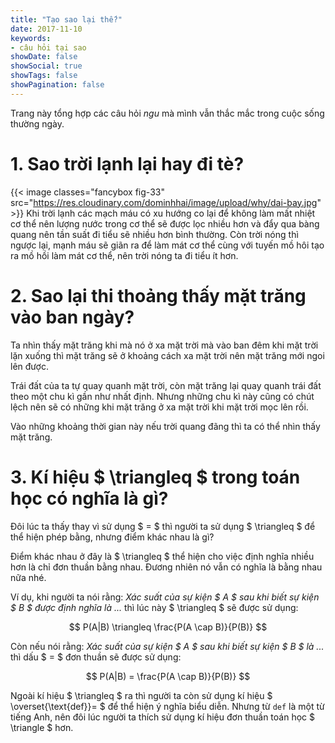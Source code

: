 ```yaml
---
title: "Tạo sao lại thế?"
date: 2017-11-10
keywords:
- câu hỏi tại sao
showDate: false
showSocial: true
showTags: false
showPagination: false
---
```

Trang này tổng hợp các câu hỏi *ngu* mà mình vẫn thắc mắc trong cuộc sống thường ngày.

<!--toc-->

# 1. Sao trời lạnh lại hay đi tè?
{{< image classes="fancybox fig-33" src="https://res.cloudinary.com/dominhhai/image/upload/why/dai-bay.jpg" >}}
Khi trời lạnh các mạch máu có xu hướng co lại để không làm mất nhiệt cơ thể nên lượng nước trong cơ thể sẽ được lọc nhiều hơn và đẩy qua bàng quang nên tần suất đi tiểu sẽ nhiều hơn bình thường. Còn trời nóng thì ngược lại, mạnh máu sẽ giãn ra để làm mát cơ thể cùng với tuyến mồ hôi tạo ra mồ hồi làm mát cơ thể, nên trời nóng ta đi tiểu ít hơn.

# 2. Sao lại thi thoảng thấy mặt trăng vào ban ngày?
Ta nhìn thấy mặt trăng khi mà nó ở xa mặt trời mà vào ban đêm khi mặt trời lặn xuống thì mặt trăng sẽ ở khoảng cách xa mặt trời nên mặt trăng mới ngoi lên được.

Trái đất của ta tự quay quanh mặt trời, còn mặt trăng lại quay quanh trái đất theo một chu kì gần như nhất định. Nhưng những chu kì này cũng có chút lệch nên sẽ có những khi mặt trăng ở xa mặt trời khi mặt trời mọc lên rồi.

Vào những khoảng thời gian này nếu trời quang đãng thì ta có thể nhìn thấy mặt trăng.

# 3. Kí hiệu $ \triangleq $ trong toán học có nghĩa là gì?
Đôi lúc ta thấy thay vì sử dụng $ = $ thì người ta sử dụng $ \triangleq $ để thể hiện phép bằng, nhưng điểm khác nhau là gì?

Điểm khác nhau ở đây là $ \triangleq $ thể hiện cho việc định nghĩa nhiều hơn là chỉ đơn thuần bằng nhau. Đương nhiên nó vẫn có nghĩa là bằng nhau nữa nhé.

Ví dụ, khi người ta nói rằng: *Xác suất của sự kiện $ A $ sau khi biết sự kiện $ B $ được định nghĩa là ...* thì lúc này $ \triangleq $ sẽ được sử dụng:

$$ P(A|B) \triangleq \frac{P(A \cap B)}{P(B)} $$

Còn nếu nói rằng: *Xác suất của sự kiện $ A $ sau khi biết sự kiện $ B $ là ...* thì dấu $ = $ đơn thuần sẽ được sử dụng:

$$ P(A|B) = \frac{P(A \cap B)}{P(B)} $$

Ngoài kí hiệu $ \triangleq $ ra thì người ta còn sử dụng kí hiệu $ \overset{\text{def}}= $ để thể hiện ý nghĩa biểu diễn. Nhưng từ `def` là một từ tiếng Anh, nên đôi lúc người ta thích sử dụng kí hiệu đơn thuần toán học $ \triangle $ hơn.